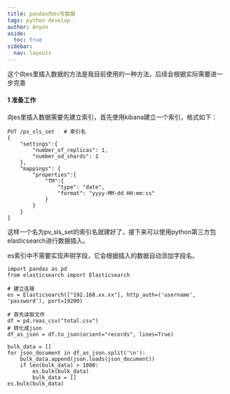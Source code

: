 ```yaml
---
title: pandas向es写数据
tags: python develop
author: Anyon
aside:
  toc: true
sidebar:
  nav: layouts
---
```




这个向es里插入数据的方法是我目前使用的一种方法，后续会根据实际需要进一步完善

#### 1 准备工作

向es里插入数据需要先建立索引，首先使用kibana建立一个索引，格式如下：

```
PUT /pv_sls_set   # 索引名
{
	"settings":{
		"number_of_replicas": 1,
		"number_od_shards": 1
	},
	"mappings": {
		"properties":{
			"TM":{
				"type": "date",
				"format": "yyyy-MM-dd HH:mm:ss"
			}
		}
	}
}
```

这样一个名为pv_sls_set的索引名就建好了，接下来可以使用python第三方包elasticsearch进行数据插入。

es索引中不需要实现声明字段，它会根据插入的数据自动添加字段名。

```
import pandas as pd
from elasticsearch import Elasticsearch

# 建立连接
es = Elasticsearch(["192.168.xx.xx"], http_auth=('username', 'password'), port=19200)

# 首先读取文件
df = pd.reas_csv("total.csv")
# 转化成json
df_as_json = df.to_json(orient="records", lines=True)

bulk_data = []
for json_document in df_as_json.split('\n'):
	bulk_data.append(json.loads(json_document))
	if len(bulk_data) > 1000:
		es.bulk(bulk_data)
		bulk_data = []
es.bulk(bulk_data)
```
